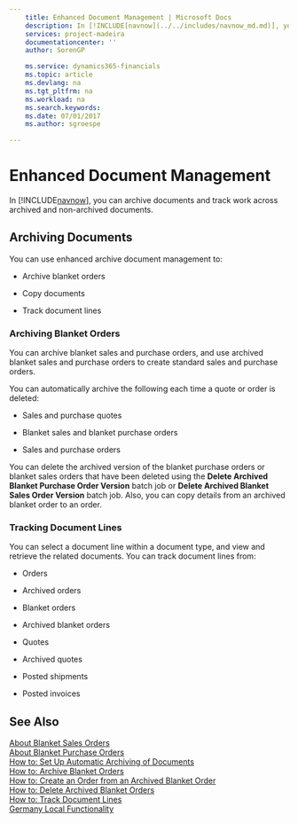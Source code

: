 ```yaml
---
    title: Enhanced Document Management | Microsoft Docs
    description: In [!INCLUDE[navnow](../../includes/navnow_md.md)], you can archive documents and track work across archived and non-archived documents.
    services: project-madeira
    documentationcenter: ''
    author: SorenGP

    ms.service: dynamics365-financials
    ms.topic: article
    ms.devlang: na
    ms.tgt_pltfrm: na
    ms.workload: na
    ms.search.keywords:
    ms.date: 07/01/2017
    ms.author: sgroespe

---
```

# Enhanced Document Management
In [!INCLUDE[navnow](../../includes/navnow_md.md)], you can archive documents and track work across archived and non-archived documents.  
  
## Archiving Documents  
 You can use enhanced archive document management to:  
  
-   Archive blanket orders  
  
-   Copy documents  
  
-   Track document lines  
  
### Archiving Blanket Orders  
 You can archive blanket sales and purchase orders, and use archived blanket sales and purchase orders to create standard sales and purchase orders.  
  
 You can automatically archive the following each time a quote or order is deleted:  
  
-   Sales and purchase quotes  
  
-   Blanket sales and blanket purchase orders  
  
-   Sales and purchase orders  
  
 You can delete the archived version of the blanket purchase orders or blanket sales orders that have been deleted using the **Delete Archived Blanket Purchase Order Version** batch job or **Delete Archived Blanket Sales Order Version** batch job. Also, you can copy details from an archived blanket order to an order.  
  
### Tracking Document Lines  
 You can select a document line within a document type, and view and retrieve the related documents. You can track document lines from:  
  
-   Orders  
  
-   Archived orders  
  
-   Blanket orders  
  
-   Archived blanket orders  
  
-   Quotes  
  
-   Archived quotes  
  
-   Posted shipments  
  
-   Posted invoices  
  
## See Also  
 [About Blanket Sales Orders](about-blanket-sales-orders.md)   
 [About Blanket Purchase Orders](about-blanket-purchase-orders.md)   
 [How to: Set Up Automatic Archiving of Documents](how-to-set-up-automatic-archiving-of-documents.md)   
 [How to: Archive Blanket Orders](how-to-archive-blanket-orders.md)   
 [How to: Create an Order from an Archived Blanket Order](how-to-create-an-order-from-an-archived-blanket-order.md)   
 [How to: Delete Archived Blanket Orders](how-to-delete-archived-blanket-orders.md)   
 [How to: Track Document Lines](how-to-track-document-lines.md)   
 [Germany Local Functionality](germany-local-functionality.md)